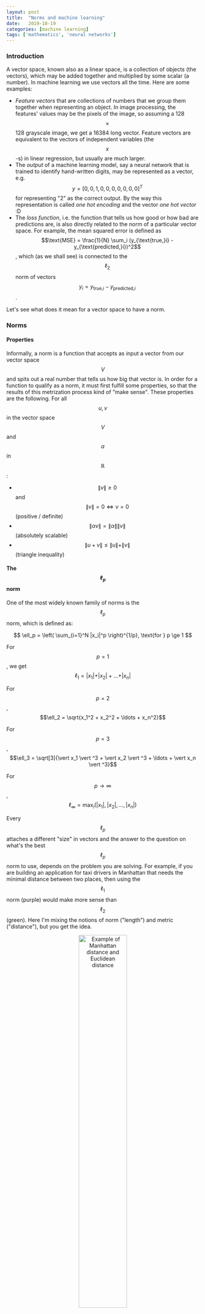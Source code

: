 ```yaml
---
layout: post
title:  "Norms and machine learning"
date:   2019-10-19
categories: [machine learning]
tags: ['mathematics', 'neural networks']
---
```


### Introduction
A vector space, known also as a linear space, is a collection of objects (the vectors), which may be added together and multiplied by some scalar (a number). In machine learning we use vectors all the time. Here are some examples:

* *Feature vectors* that are collections of numbers that we group them together when representing an object. In image processing, the features' values may be the pixels of the image, so assuming a 128 $$\times$$ 128 grayscale image, we get a 16384 long vector. Feature vectors are equivalent to the vectors of independent variables (the $$x$$-s) in linear regression, but usually are much larger.
* The *output* of a machine learning model, say a neural network that is trained to identify hand-written digits, may be represented as a vector, e.g. $$y = [0, 0, 1, 0, 0, 0, 0, 0, 0, 0]^T$$ for representing "2" as the correct output. By the way this representation is called *one hot encoding* and the vector *one hot vector* :D
* The *loss function*, i.e. the function that tells us how good or how bad are predictions are, is also directly related to the norm of a particular vector space. For example, the mean squared error is defined as $$\text{MSE} = \frac{1}{N} \sum_i (y_{\text{true,}i} - y_{\text{predicted,}i})^2$$, which (as we shall see) is connected to the $$\ell_2$$ norm of vectors $$y_i = y_{\text{true,}i} - y_{\text{predicted,}i}$$.

Let's see what does it mean for a vector space to have a norm.

### Norms
#### Properties
Informally, a norm is a function that accepts as input a vector from our vector space $$V$$ and spits out a real number that tells us how big that vector is. In order for a function to qualify as a norm, it must first fulfill some properties, so that the results of this metrization process kind of "make sense". These properties are the following. For all $$u, v$$ in the vector space $$V$$ and $$\alpha$$ in $$\mathbb{R}$$:

* $$\|v\| \ge 0$$ and $$\|v\| = 0 \Leftrightarrow v = 0$$ (positive / definite)
* $$\| \alpha v \| = \|\alpha\| \| v \|$$ (absolutely scalable)
* $$\|u+v\| \le \|u\|+\|v\|$$ (triangle inequality)

#### The $$\ell_p$$ norm
One of the most widely known family of norms is the $$\ell_p$$ norm, which is defined as:

$$
\ell_p = \left( \sum_{i=1}^N |x_i|^p \right)^{1/p}, \text{for } p \ge 1
$$

For $$p = 1$$, we get $$\ell_1 = \vert x_1 \vert + \vert x_2 \vert + \ldots + \vert x_n \vert$$

For $$p = 2$$, $$\ell_2 = \sqrt{x_1^2 + x_2^2 + \ldots + x_n^2}$$

For $$p = 3$$, $$\ell_3 = \sqrt[3]{\vert x_1 \vert ^3 + \vert x_2 \vert ^3 + \ldots + \vert x_n \vert ^3}$$

For $$p \to \infty$$, $$\ell_\infty = \max_i (\vert x_1 \vert, \vert x_2 \vert, \ldots, \vert x_n \vert)$$

Every $$\ell_p$$ attaches a different "size" in vectors and the answer to the question on what's the best $$\ell_p$$ norm to use, depends on the problem you are solving. For example, if you are building an application for taxi drivers in Manhattan that needs the minimal distance between two places, then using the $$\ell_1$$ norm (purple) would make more sense than $$\ell_2$$ (green). Here I'm mixing the notions of norm ("length") and metric ("distance"), but you get the idea.

<p align="center">
 <img style="width: 50%; height: 50%" src="{{ site.url }}/images/manhattan_distance.jpg" alt="Example of Manhattan distance and Euclidean distance">
</p>
Image taken from quora.com.

In the following image we can see the shape of the $$\ell_p$$ norm for various values of $$p$$. The vector space that we are operating is $$\mathbb{R}^2$$. In specific, we see the boundary of $$\ell_p = 1$$, i.e. all those vectors $$v = (x,y)$$ whose $$\ell_p$$ norm equals $$1$$.

<p align="center">
 <img style="width: 100%; height: 100%" src="{{ site.url }}/images/lp_norms_2d.png" alt="The lp norm for various values of p">
</p>

And these are two boundaries for $$\ell_p = 1$$ and $$\ell_p = 2$$.

<p align="center">
 <img style="width: 100%; height: 100%" src="{{ site.url }}/images/lp_norms_2d_2.png" alt="The lp norm for various values of p">
</p>

At this point the careful reader might have noticed that $$p$$ should be a real number greater than or equal to 1. So is $$\ell_{1/2}$$ a norm? The answer is no, because it violates the triangle equality. Let $$u = (x_1, y_1), v = (x_2, y_2)$$ then $$u+v=(x_1+x_2, y_1+y_2)$$.

$$
\|u+v\| \le \|u\|+\|v\| \Leftrightarrow \left(\sqrt{x_1+x_2} + \sqrt{y_1+y_2} \right)^2 \le \left(\sqrt{x_1} + \sqrt{y_1}\right)^2 + \left( \sqrt{x2} + \sqrt{y_2}\right)^2
$$

If you expand the squares and simplify the inequality, you will end up in a false statement.


